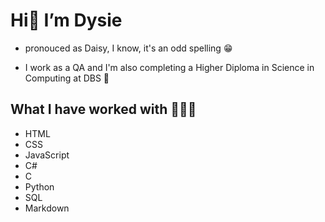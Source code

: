 # Hi👋 I’m Dysie 

- pronouced as Daisy, I know, it's an odd spelling :grin:
  
- I work as a QA and I'm also completing a Higher Diploma in Science in Computing at DBS 🌱

## What I have worked with 👩🏻‍💻
- HTML
- CSS
- JavaScript
- C#
- C
- Python
- SQL
- Markdown








<!---
dnacpil/dnacpil is a ✨ special ✨ repository because its `README.md` (this file) appears on your GitHub profile.
You can click the Preview link to take a look at your changes.
--->
